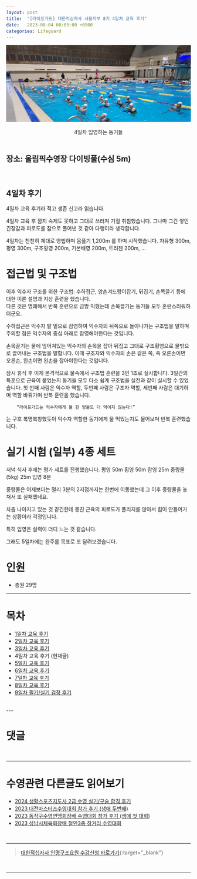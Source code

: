 ```yaml
---
layout: post
title:  "[라이프가드] 대한적십자사 서울지부 8기 4일차 교육 후기"
date:   2023-08-04 08:05:00 +0900
categories: Lifeguard
---
```


![4일차 입영하는 동기들](https://github.com/neoroman/neoroman.github.io/raw/main/_images/lifeguard/Lifeguard-day4.jpg)
<center>4일차 입영하는 동기들</center>

<BR />

## 장소: 올림픽수영장 다이빙풀(수심 5m)

<BR />

## 4일차 후기

4일차 교육 후기라 적고 생존 신고라 읽습니다. 

4일차 교육 후 깜지 숙제도 못하고 그대로 쓰러져 기절 취침했습니다. 
그나마 그간 쌓인 긴장감과 피로도를 잠으로 풀어낸 것 같아 다행이라 생각합니다. 

4일차는 천천히 제대로 영법하며 몸풀기 1,200m 를 하며 시작했습니다.  자유형 300m, 평영 300m, 구조횡영 200m, 기본배영 200m, 트러젠 200m, … 


# 접근법 및 구조법
이후 익수자 구조를 위한 구조법: 수하접근, 양손겨드랑이잡기,  뒤집기, 손목끌기 등에 대한 이론 설명과 지상 훈련을 했습니다.  
다른 것은 명쾌해서 반복 훈련으로 금방 익혔는데 손목끌기는 동기들 모두 혼란스러워하더군요. 

수하접근은 익수자 발 밑으로 잠영하여 익수자의 뒤쪽으로 돌아나가는 구조법을 말하며 주의할 점은 익수자의 중심 아래로 잠영해야한다는 것입니다. 

손목끌기는 물에 엎어져있는 익수자의 손목을 잡아 뒤집고 그대로 구조횡영으로 물밖으로 끌어내는 구조법을 말합니다. 
이때 구조자와 익수자의 손은 같은 쪽, 즉 오른손이면 오른손, 왼손이면 왼손을 잡아야한다는 것입니다. 

잠시 휴식 후 이제 본격적으로 물속에서 구조법 훈련을 3인 1조로 실시합니다. 
3일간의 특훈으로 근육이 붙었는지 동기들 모두 다소 쉽게 구조법을 실전과 같이 실시할 수 있었습니다. 
첫 번째 사람은 익수자 역할, 두번째 사람은 구조자 역할, 세번째 사람은 대기하며 역할 바꿔가며 반복 훈련을 했습니다. 

        “라이프가드는 익수자에게 물 한 방울도 더 먹이지 않는다!” 

는 구호 복명복창했듯이 익수자 역할한 동기에게 물 먹었는지도 물어보며 반복 훈련했습니다. 


# 실기 시험 (일부) 4종 세트
저녁 식사 후에는 평가 세트를 진행했습니다. 
평영 50m
횡영 50m
잠영 25m
중량물(5kg) 25m
입영 8분

중량물은 어제보다는 멀리 3분의 2지점까지는 한번에 이동했는데 그 이후 중량물을 놓쳐서 또 실패했네요. 

차츰 나아지고 있는 것 같긴한데 뭉친 근육의 피로도가 풀리지를 않아서 힘이 안들어가는 상황이라 걱정입니다. 

특히 입영은 실력이 더디 느는 것 같습니다. 

그래도 5일차에는 완주를 목표로 또 달려보겠습니다. 


# 인원
 - 총원 29명


---
# 목차
- [1일차 교육 후기][day-1]
- [2일차 교육 후기][day-2]
- [3일차 교육 후기][day-3]
- 4일차 교육 후기 (현재글)
- [5일차 교육 후기][day-5]
- [6일차 교육 후기][day-6]
- [7일차 교육 후기][day-7]
- [8일차 교육 후기][day-8]
- [9일차 필기/실기 검정 후기][day-9]

<BR />
---

# 댓글
<script src="https://utteranc.es/client.js"
        repo="neoroman/neoroman.github.io"
        issue-term="pathname"
        label="utterances"
        theme="github-light"
        crossorigin="anonymous"
        async>
</script>

<BR />

---

# 수영관련 다른글도 읽어보기
- [2024 생활스포츠지도사 2급 수영 실기/구술 합격 후기][CommunitySportsInstructor]
- [2023 대전마스터즈수영대회 참가 후기 (생애 두번째)][DaejeonMasters]
- [2023 동작구수영연맹회장배 수영대회 참가 후기 (생애 첫 대회)][DongJakGu2023]
- [2023 성남시체육회장배 철인3종 장거리 수영대회][triathlon2023]
<BR />

---

> [대한적십자사 인명구조요원 수강신청 바로가기][redcross]{:target="_blank"}
<BR />

---

[day-1]: /RedCross-Lifeguard-day1
[day-2]: /RedCross-Lifeguard-day2
[day-3]: /RedCross-Lifeguard-day3
[day-4]: /RedCross-Lifeguard-day4
[day-5]: /RedCross-Lifeguard-day5
[day-6]: /RedCross-Lifeguard-day6
[day-7]: /RedCross-Lifeguard-day7
[day-8]: /RedCross-Lifeguard-day8
[day-9]: /RedCross-Lifeguard-day9
[redcross]: https://www.redcross.or.kr/learn/edu/edu.do?educode1=02&educode2=02&edutypecode=01
[CommunitySportsInstructor]: /CommunitySportsInstructor
[DaejeonMasters]: /DaejeonMastersSwimRace
[DongJakGu2023]: /DongJakGuSwimRace
[triathlon2023]: /SeongnamTriathlonSwim
